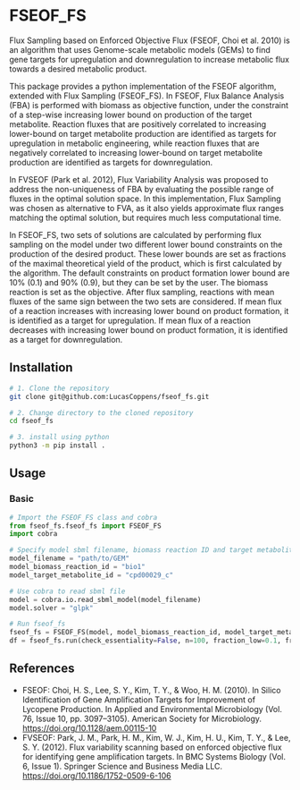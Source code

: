 # FSEOF_FS
Flux Sampling based on Enforced Objective Flux (FSEOF, Choi et al. 2010) is an algorithm that uses Genome-scale metabolic models (GEMs) to find gene targets for upregulation and downregulation to increase metabolic flux towards a desired metabolic product.

This package provides a python implementation of the FSEOF algorithm, extended with Flux Sampling (FSEOF_FS). In FSEOF, Flux Balance Analysis (FBA) is performed with biomass as objective function, under the constraint of a step-wise increasing lower bound on production of the target metabolite. Reaction fluxes that are positively correlated to increasing lower-bound on target metabolite production are identified as targets for upregulation in metabolic engineering, while reaction fluxes that are negatively correlated to increasing lower-bound on target metabolite production are identified as targets for downregulation.

In FVSEOF (Park et al. 2012), Flux Variability Analysis was proposed to address the non-uniqueness of FBA by evaluating the possible range of fluxes in the optimal solution space. In this implementation, Flux Sampling was chosen as alternative to FVA, as it also yields approximate flux ranges matching the optimal solution, but requires much less computational time. 

In FSEOF_FS, two sets of solutions are calculated by performing flux sampling on the model under two different lower bound constraints on the production of the desired product. These lower bounds are set as fractions of the maximal theoretical yield of the product, which is first calculated by the algorithm. The default constraints on product formation lower bound are 10% (0.1) and 90% (0.9), but they can be set by the user. The biomass reaction is set as the objective. After flux sampling, reactions with mean fluxes of the same sign between the two sets are considered. If mean flux of a reaction increases with increasing lower bound on product formation, it is identified as a target for upregulation. If mean flux of a reaction decreases with increasing lower bound on product formation, it is identified as a target for downregulation.

## Installation

```bash
# 1. Clone the repository
git clone git@github.com:LucasCoppens/fseof_fs.git

# 2. Change directory to the cloned repository
cd fseof_fs

# 3. install using python
python3 -m pip install .
```

## Usage

### Basic

```python
# Import the FSEOF_FS class and cobra
from fseof_fs.fseof_fs import FSEOF_FS
import cobra

# Specify model sbml filename, biomass reaction ID and target metabolite ID
model_filename = "path/to/GEM"
model_biomass_reaction_id = "bio1" 
model_target_metabolite_id = "cpd00029_c"

# Use cobra to read sbml file
model = cobra.io.read_sbml_model(model_filename)
model.solver = "glpk"

# Run fseof_fs
fseof_fs = FSEOF_FS(model, model_biomass_reaction_id, model_target_metabolite_id)
df = fseof_fs.run(check_essentiality=False, n=100, fraction_low=0.1, fraction_high=0.9)
```


## References
 
* FSEOF: Choi, H. S., Lee, S. Y., Kim, T. Y., & Woo, H. M. (2010). In Silico Identification of Gene Amplification Targets for Improvement of Lycopene Production. In Applied and Environmental Microbiology (Vol. 76, Issue 10, pp. 3097–3105). American Society for Microbiology. https://doi.org/10.1128/aem.00115-10
* FVSEOF: Park, J. M., Park, H. M., Kim, W. J., Kim, H. U., Kim, T. Y., & Lee, S. Y. (2012). Flux variability scanning based on enforced objective flux for identifying gene amplification targets. In BMC Systems Biology (Vol. 6, Issue 1). Springer Science and Business Media LLC. https://doi.org/10.1186/1752-0509-6-106
